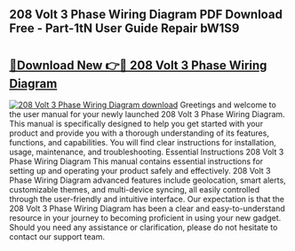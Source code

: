## 208 Volt 3 Phase Wiring Diagram PDF Download Free - Part-1tN User Guide Repair bW1S9

# <h2><a href="http://dfqu0bd.blite.top/?on=208+Volt+3+Phase+Wiring+Diagram">🔗Download New 👉🔴 208 Volt 3 Phase Wiring Diagram</a></h2>

[![208 Volt 3 Phase Wiring Diagram download](https://i.imgur.com/lujVjoI.png)](http://dfqu0bd.blite.top/?on=208+Volt+3+Phase+Wiring+Diagram)
Greetings and welcome to the user manual for your newly launched 208 Volt 3 Phase Wiring Diagram. This manual is specifically designed to help you get started with your product and provide you with a thorough understanding of its features, functions, and capabilities. You will find clear instructions for installation, usage, maintenance, and troubleshooting. Essential Instructions 208 Volt 3 Phase Wiring Diagram This manual contains essential instructions for setting up and operating your product safely and effectively. 208 Volt 3 Phase Wiring Diagram advanced features include geolocation, smart alerts, customizable themes, and multi-device syncing, all easily controlled through the user-friendly and intuitive interface. Our expectation is that the 208 Volt 3 Phase Wiring Diagram has been a clear and easy-to-understand resource in your journey to becoming proficient in using your new gadget. Should you need any assistance or clarification, please do not hesitate to contact our support team.
